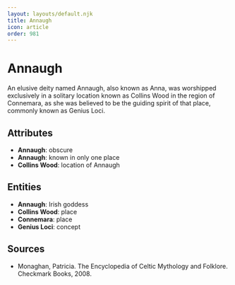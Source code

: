 ```yaml
---
layout: layouts/default.njk
title: Annaugh
icon: article
order: 981
---
```

# Annaugh

An elusive deity named Annaugh, also known as Anna, was worshipped exclusively in a solitary location known as Collins Wood in the region of Connemara, as she was believed to be the guiding spirit of that place, commonly known as Genius Loci.

## Attributes

- **Annaugh**: obscure
- **Annaugh**: known in only one place
- **Collins Wood**: location of Annaugh

## Entities

- **Annaugh**: Irish goddess
- **Collins Wood**: place
- **Connemara**: place
- **Genius Loci**: concept

## Sources

- Monaghan, Patricia. The Encyclopedia of Celtic Mythology and Folklore. Checkmark Books, 2008.

